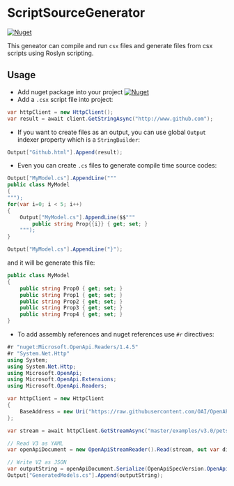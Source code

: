 # ScriptSourceGenerator
[![Nuget](https://img.shields.io/nuget/v/ScriptSourceGenerator?color=1182c2&logo=nuget)](https://www.nuget.org/packages/ScriptSourceGenerator)

This geneator can compile and run `csx` files and generate files from csx scripts using Roslyn scripting.

## Usage
- Add nuget package into your project [![Nuget](https://img.shields.io/nuget/v/ScriptSourceGenerator?color=1182c2&logo=nuget)](https://www.nuget.org/packages/ScriptSourceGenerator)
- Add a `.csx` script file into project:
```csharp
var httpClient = new HttpClient();
var result = await client.GetStringAsync("http://www.github.com");
```
- If you want to create files as an output, you can use global `Output` indexer property which is a `StringBuilder`:
```csharp
Output["Github.html"].Append(result);
```
- Even you can create `.cs` files to generate compile time source codes:
```csharp
Output["MyModel.cs"].AppendLine("""
public class MyModel
{
""");
for(var i=0; i < 5; i++)
{
    Output["MyModel.cs"].AppendLine($$"""
        public string Prop{{i}} { get; set; } 
    """);
}

Output["MyModel.cs"].AppendLine("}");
```
and it will be generate this file:
```csharp
public class MyModel
{
    public string Prop0 { get; set; }
    public string Prop1 { get; set; }
    public string Prop2 { get; set; }
    public string Prop3 { get; set; }
    public string Prop4 { get; set; }
}
```
- To add assembly references and nuget references use `#r` directives:
```csharp
#r "nuget:Microsoft.OpenApi.Readers/1.4.5"
#r "System.Net.Http"
using System;
using System.Net.Http;
using Microsoft.OpenApi;
using Microsoft.OpenApi.Extensions;
using Microsoft.OpenApi.Readers;

var httpClient = new HttpClient
{
    BaseAddress = new Uri("https://raw.githubusercontent.com/OAI/OpenAPI-Specification/")
};

var stream = await httpClient.GetStreamAsync("master/examples/v3.0/petstore.yaml");

// Read V3 as YAML
var openApiDocument = new OpenApiStreamReader().Read(stream, out var diagnostic);

// Write V2 as JSON
var outputString = openApiDocument.Serialize(OpenApiSpecVersion.OpenApi2_0, OpenApiFormat.Json);
Output["GeneratedModels.cs"].Append(outputString);
```